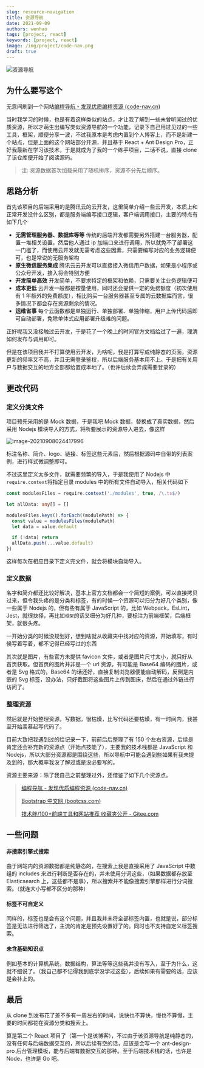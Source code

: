 ```yaml
---
slug: resource-navigation
title: 资源导航
date: 2021-09-09
authors: wenhao
tags: [project, react]
keywords: [project, react]
image: /img/project/code-nav.png
draft: true
---
```


![资源导航](/img/project/code-nav.png)

<!-- truncate -->

## 为什么要写这个

无意间刷到一个网站[编程导航 - 发现优质编程资源 (code-nav.cn)](https://www.code-nav.cn/)

当时我学习的时候，也是有着这样类似的站点，才让我了解到一些未曾听闻过的优质资源，所以才萌生出编写类似资源导航的一个功能，记录下自己用过见过的一些工具，框架，顺便分享一波，不过我原本是考虑内置到个人博客上，而不是新建一个站点，但是上面的这个网站部分开源，并且基于 React + Ant Design Pro，正好我最新在学习该技术，于是就成为了我的一个练手项目，二话不说，直接 clone 了该仓库便开始了阅读源码。

> 注: 资源数据首次加载采用了随机排序，资源不分先后顺序。

## 思路分析

首先该项目的后端采用的是腾讯云的云开发，这里简单介绍一些云开发，本质上和正常开发没什么区别，都是服务端编写接口逻辑，客户端调用接口，主要的特点有如下几个

- **无需管理服务器、数据库等等**
  传统的后端开发都需要另外搭建一台服务器，配置一堆相关设置，然后他人通过 ip 加端口来进行调用，所以就免不了部署这一门槛了，而使用云开发就无需考虑这些因素，只需要编写对应的业务逻辑便可，也是常说的无服务架构
- **原生微信服务集成**
  腾讯云云开发可以直接接入微信用户数据，如果是小程序或公众号开发，接入将会特别方便
- **开发简单高效**
  开发简单，不要求特定的框架和依赖，只需要关注业务逻辑便可
- **成本更低**
  云开发一般都是按量使用，同时还会提供一定的免费额度（初次使用有 1 年额外的免费额度），相比购买一台服务器甚至专属的云数据库而言，很多情况下都会存在资源剩余的情况。
- **运维省事**
  每个云函数都是单独运行、单独部署、单独伸缩，用户上传代码后即可自动部署，免除单体式应用部署升级难的问题。

正好呢我又没接触过云开发，于是花了一个晚上的时间官方文档给过了一遍，理清如何发布与调用即可。

但是在该项目我并不打算使用云开发，为啥呢，我是打算写成纯静态的页面，资源更新的频率又不高，并且无需登录鉴权，所以后端服务基本用不上。于是把有关用户与数据交互的地方全部都给置成本地了。（也许后续会弄成需要登录的）

## 更改代码

### 定义分类文件

项目预先采用的是 Mock 数据，于是我吧 Mock 数据，替换成了真实数据，然后采用 Nodejs 模块导入的方式，将所要展示的资源导入进去，像这样

![image-20210908024417996](https://img.kuizuo.cn/image-20210908024417996.png)

标注名称、简介、logo、链接、标签这些元素后，然后根据源码中自带的列表案例，进行样式微调整即可。

不过这里定义太多文件，就需要频繁的导入，于是我使用了 Nodejs 中`require.context`将指定目录 modules 中的所有文件自动导入，相关代码如下

```typescript title="mock/index.ts"
const modulesFiles = require.context('./modules', true, /\.ts$/)

let allData: any[] = []

modulesFiles.keys().forEach((modulePath) => {
  const value = modulesFiles(modulePath)
  let data = value.default

  if (!data) return
  allData.push(...value.default)
})
```

这样每次在相应目录下定义完文件，就会将模块自动导入。

### 定义数据

名字和简介都还比较好解决，基本上官方文档都会一个简短的案例，可以直接拷贝过来，但令我头疼的是分类和标签，有的时候一个资源可以归分为好几个类别，像一些属于 Nodejs 的，但有些有属于 JavaScript 的，比如 Webpack，EsLint，Jest，就很抉择，再比如`框架`的话又细分为好几种，要标注为前端框架，后端框架，就很头疼。

一开始分类的时候没规划好，想到啥就从收藏夹中找对应的资源，开始填写，有时候写着写着，都不记得已经写过的东西

其次就是图片，有些官方未提供 favicon 文件，或者是图片尺寸太小，就只好从首页获取。但首页的图片并非是一个 url 资源，有可能是 Base64 编码的图片，或者是 Svg 格式的，Base64 的话还好，直接复制浏览器便能自动解码，反倒是内嵌的 Svg 标签，没办法，只好截图将这些图片上传到图床，然后在通过外链进行访问了。

### 整理资源

然后就是开始整理资源，写数据，很枯燥，比写代码还要枯燥，有一时间内，我甚至开始羡慕起写代码了。

目前大致把我遇到过的给记录一下，前前后后整理了有 150 个左右资源，后续是肯定还会补充新的资源点（开始点技能了），主要我的技术栈都是 JavaScript 和 Nodejs，所以大部分资源都是围绕这些，所以导航中可能会遇到些如果有我未提及到的，那大概率我没了解过或是没必要写的。

资源主要来源：除了我自己之前整理过外，还借鉴了如下几个资源点。

> [编程导航 - 发现优质编程资源 (code-nav.cn)](https://www.code-nav.cn/)
>
> [Bootstrap 中文网 (bootcss.com)](https://www.bootcss.com/)
>
> [技术胖/100+前端工具和网站推荐 收藏夹公开 - Gitee.com](https://gitee.com/jishupang/Favorites/blob/master/02.Markdown/Markdown技术胖浏览器收藏夹公开.md)

## 一些问题

#### 非搜索引擎式搜索

由于网站内的资源数据都是纯静态的，在搜索上我是直接采用了 JavaScript 中数组的 includes 来进行判断是否存在的，并未使用分词这些，（如果数据都存放至 Elasticsearch 上，这些都不是事），所以搜索并不能像搜索引擎那样进行分词搜索。（就连大小写都不区分的那种）

#### 标签不可自定义

同样的，标签也是会有这个问题，并且我并未将全部标签内置，也就是说，部分标签是无法进行筛选了，主流的肯定是预先设置好了的。同时也不支持自定义标签搜索。

#### 未含基础知识点

例如基本的计算机系统，数据结构，算法等等这些我并没有写入，至于为什么，这就不细说了。（我自己都不记得我到底学没学过这些），后续如果有需要的话，应该是会补上的。

## 最后

从 clone 到发布花了差不多有一周左右的时间，说快也不算快，慢也不算慢，主要的时间都花在资源分类和搜索上。

算是第二个 React 项目了（第一个是该博客），不过由于该资源导航是纯静态的，没有任何与后端数据交互的，所以后续有空的话，应该是会写一个 ant-design-pro 后台管理模板，能与后端有数据交互的那种。至于后端技术栈的话，也许是 Node，也许是 Go 吧。

